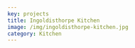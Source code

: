 ```yaml
---
key: projects
title: Ingoldisthorpe Kitchen
image: /img/ingoldisthorpe-kitchen.jpg
category: Kitchen
---
```



